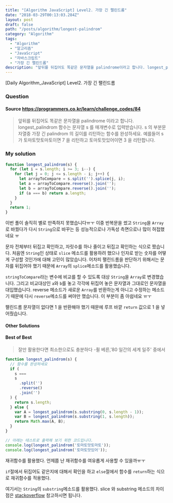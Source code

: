 ```yaml
---
title: "[Algorithm JavaScript] Level2. 가장 긴 팰린드롬"
date: "2018-03-29T00:13:03.284Z"
layout: post
draft: false
path: "/posts/algorithm/longest-palindrom"
category: "Algorithm"
tags:
  - "Algorithm"
  - "알고리즘"
  - "JavaScript"
  - "자바스크립트"
  - "가장 긴 팰린드롬"
description: "앞뒤를 뒤집어도 똑같은 문자열을 palindrome이라고 합니다. longest_palindrom함수는 문자열 s를 매개변수로 입력받습니다. s의 부분문자열중 가장 긴 palindrom의 길이를 리턴하는 함수를 완성하세요."
---
```


[Daily Algorithm_JavaScript] Level2. 가장 긴 팰린드롬

### Question

#### Source https://programmers.co.kr/learn/challenge_codes/84

> 앞뒤를 뒤집어도 똑같은 문자열을 palindrome 이라고 합니다.
> longest_palindrom 함수는 문자열 s 를 매개변수로 입력받습니다.
> s 의 부분문자열중 가장 긴 palindrom 의 길이를 리턴하는 함수를 완성하세요.
> 예를들어 s 가 토마토맛토마토이면 7 을 리턴하고 토마토맛있어이면 3 을 리턴합니다.

### My solution

```javascript
function longest_palindrom(s) {
  for (let i = s.length; i >= 3; i--) {
    for (let j = 0; j <= s.length - i; j++) {
      let arrayToCompare = s.split('').splice(j, i);
      let a = arrayToCompare.reverse().join('');
      let b = arrayToCompare.reverse().join('');
      if (a === b) return a.length;
    }
  }
  return 1;
}
```

이번 풀이 솔직히 별로 만족하지 못했습니다ㅠㅜ 이중 반복문을 썼고 `String`을 `Array`로 바꿨다가 다시 `String`으로 바꾸는 등 성능적으로나 가독성 측면으로나 많이 허접했네요 ㅠ

문자 전체부터 뒤집고 확인하고, 자릿수를 하나 줄이고 뒤집고 확인하는 식으로 짰습니다. 처음엔 `String`인 상태로 `slice` 메소드를 활용하려 했으나 인자로 받는 숫자를 어떻게 구성할 것인가에 대해 고민이 많았습니다. 어차피 팰린드롬을 판단하기 위해서는 문자를 뒤집어야 했기 때문에 `Array`의 `splice`메소드를 활용했습니다.

`stringToCompare`라는 변수에 비교를 할 수 있도록 대상 `String`을 `Array`로 변경했습니다. 그리고 비교대상인 `a`와 `b`를 놓고 각각에 뒤집어 놓은 문자열과 그대로인 문자열을 대입했습니다. reverse 메소드가 새로운 `Array`를 반환하는게 아니고 수정하는 메소드기 때문에 다시 `reverse`메소드를 써야만 했습니다. 이 부분이 좀 아쉽네요 ㅠㅜ

팰린드롬 문자열이 없다면 1 을 반환해야 했기 때문에 루프 바깥 `return` 값으로 1 을 넣어줬습니다.

#### Other Solutions

#### Best of Best

> 잘만 활용한다면 최소한으로도 충분하다 -쥘 베른,'80 일간의 세계 일주' 중에서

```javascript
function longest_palindrom(s) {
  // 함수를 완성하세요
  if (
    s ===
    s
      .split('')
      .reverse()
      .join('')
  ) {
    return s.length;
  } else {
    var A = longest_palindrom(s.substring(0, s.length - 1));
    var B = longest_palindrom(s.substring(1, s.length));
    return Math.max(A, B);
  }
}

// 아래는 테스트로 출력해 보기 위한 코드입니다.
console.log(longest_palindrom('토마토맛토마토'));
console.log(longest_palindrom('토마토맛있어'));
```

재귀함수를 활용했다. 언제쯤 난 재귀함수를 여유롭게 사용할 수 있을까ㅠㅜ

`if`절에서 뒤집어도 같은지에 대해서 확인을 하고 `else`절에서 함수를 `return`하는 식으로 재귀함수를 적용했다.

여기서는 `String`의 `substring`메소드를 활용했다. slice 와 substring 메소드의 차이점은 [stackoverflow](https://stackoverflow.com/questions/2243824/what-is-the-difference-between-string-slice-and-string-substring?utm_medium=organic&utm_source=google_rich_qa&utm_campaign=google_rich_qa) 참고하시면 됩니다.
